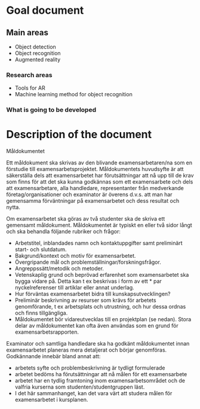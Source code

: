 # Goal document

## Main areas

  * Object detection
  * Object recognition
  * Augmented reality

### Research areas

  * Tools for AR
  * Machine learning method for object recognition

### What is going to be developed


# Description of the document

Måldokumentet

Ett måldokument ska skrivas av den blivande examensarbetaren/na som en förstudie till examensarbetsprojektet. Måldokumentets huvudsyfte är att säkerställa dels att examensarbetet har förutsättningar att nå upp till de krav som finns för att det ska kunna godkännas som ett examensarbete och dels att examensarbetare, alla handledare, representanter från medverkande företag/organisationer och examinator är överens d.v.s. att man har gemensamma förväntningar på examensarbetet och dess resultat och nytta.

Om examensarbetet ska göras av två studenter ska de skriva ett gemensamt måldokument. Måldokumentet är typiskt en eller två sidor långt och ska behandla följande rubriker och frågor:

* Arbetstitel, inblandades namn och kontaktuppgifter samt preliminärt start- och slutdatum.
* Bakgrund/kontext och motiv för examensarbetet.
* Övergripande mål och problemställningar/forskningsfrågor.
* Angreppssätt/metodik och metoder.
* Vetenskaplig grund och beprövad erfarenhet som examensarbetet ska bygga vidare på. Detta kan t ex beskrivas i form av ett * par nyckelreferenser till artiklar eller annat underlag.
* Hur förväntas examensarbetet bidra till kunskapsutvecklingen?
* Preliminär beskrivning av resurser som krävs för arbetets genomförande, t ex arbetsplats och utrustning, och hur dessa ordnas och finns tillgängliga.
* Måldokumentet bör vidareutvecklas till en projektplan (se nedan). Stora delar av måldokumentet kan ofta även användas som en grund för examensarbetsrapporten.

Examinator och samtliga handledare ska ha godkänt måldokumentet innan examensarbetet planeras mera detaljerat och börjar genomföras. Godkännande innebär bland annat att:

* arbetets syfte och problembeskrivning är tydligt formulerade
* arbetet bedöms ha förutsättningar att nå målen för ett examensarbete
* arbetet har en tydlig framtoning inom examensarbetsområdet och de valfria kurserna som studenten/studentgruppen läst.
* I det här sammanhanget, kan det vara värt att studera målen för examensarbetet i kursplanen.
